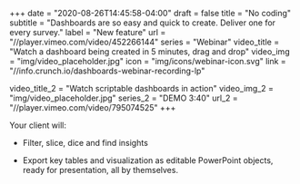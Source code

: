 +++
date = "2020-08-26T14:45:58-04:00"
draft = false
title = "No coding"
subtitle = "Dashboards are so easy and quick to create. Deliver one for every survey."
label = "New feature"
url = "//player.vimeo.com/video/452266144"
series = "Webinar"
video_title = "Watch a dashboard being created in 5 minutes, drag and drop"
video_img = "img/video_placeholder.jpg"
icon = "img/icons/webinar-icon.svg"
link = "//info.crunch.io/dashboards-webinar-recording-lp"

video_title_2 = "Watch scriptable dashboards in action"
video_img_2 = "img/video_placeholder.jpg"
series_2 = "DEMO 3:40"
url_2 = "//player.vimeo.com/video/795074525"
+++

Your client will:


* Filter, slice, dice and find insights

* Export key tables and visualization as editable PowerPoint objects, ready for presentation, all by themselves.
